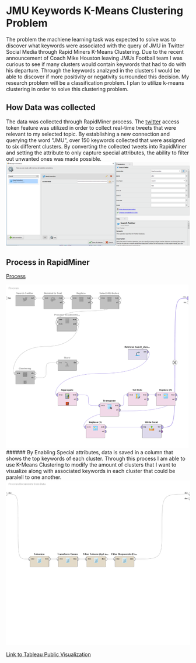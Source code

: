 # JMU Keywords K-Means Clustering Problem 

The problem the machiene learning task was expected to solve was to discover what keywords were associated with the query of JMU in Twitter Social Media through Rapid Miners K-Means Clustering. Due to the recent announcement of Coach Mike Houston leaving JMUs Football team I was curious to see if many clusters would contain keywords that had to do with his departure. Through the keywords analzyed in the clusters I would be able to discover if more positivity or negativity surrounded this decision. My research problem will be a classification problem. I plan to utilize k-means clustering in order to solve this clustering problem. 

## How Data was collected

The data was collected through RapidMiner process. The [twitter](https://twitter.com) access token feature was utilized in order to collect real-time tweets that were relevant to my selected topic. By establishing a new connection and querying the word "JMU", over 150 keywords collected that were assigned to six different clusters. By converting the collected tweets into RapidMiner and setting the attribute to only capture special attributes, the ability to filter out unwanted ones was made possible. 
<img src="https://github.com/julianah7/FinalProject/blob/master/twittertoken.PNG" width="700">


## Process in RapidMiner
[Process](https://github.com/julianah7/FinalProject/blob/master/final.xml) 

<img src="https://github.com/julianah7/FinalProject/blob/master/Process%20of%20Twitter.png" width="500">
###### By Enabling Special attributes, data is saved in a column that shows the top keywords of each cluster. Through this   process I am able to use K-Means Clustering to modify the amount of clusters that I want to visualize along with associated keywords in each cluster that could be paralell to one another.

<img src="https://github.com/julianah7/FinalProject/blob/master/ProcessofDocument.png" width="700">

                                                                                                

[Link to Tableau Public Visualization](https://public.tableau.com/profile/juliana6328#!/vizhome/FinalProjectWorkbook_3/Dashboard1)
